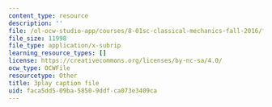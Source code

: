 ```yaml
---
content_type: resource
description: ''
file: /ol-ocw-studio-app/courses/8-01sc-classical-mechanics-fall-2016/faca5dd509ba58509ddfca073e3409ca_flwYlUfw4WU.vtt
file_size: 11998
file_type: application/x-subrip
learning_resource_types: []
license: https://creativecommons.org/licenses/by-nc-sa/4.0/
ocw_type: OCWFile
resourcetype: Other
title: 3play caption file
uid: faca5dd5-09ba-5850-9ddf-ca073e3409ca
---
```

